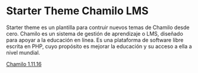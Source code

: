 # Starter Theme Chamilo LMS
Starter theme es un plantilla para contruir nuevos temas de Chamilo desde cero. Chamilo es un sistema de gestión de aprendizaje o LMS, diseñado para apoyar a la educación en línea.​ Es una plataforma de software libre escrita en PHP, cuyo propósito es mejorar la educación y su acceso a ella a nivel mundial.

[Chamilo 1.11.16](https://chamilo.org/es/descargar/)
